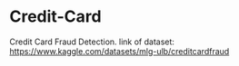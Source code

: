 # Credit-Card
Credit Card Fraud Detection.
link of dataset:
https://www.kaggle.com/datasets/mlg-ulb/creditcardfraud

